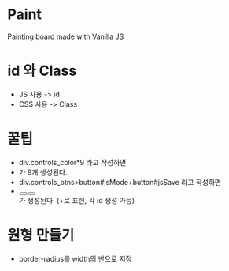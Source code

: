 # Paint
Painting board made with Vanilla JS

# id 와 Class
- JS 사용 -> id
- CSS 사용 -> Class

# 꿀팁
- div.controls_color*9 라고 작성하면 
- <div class="controls_color"></div> 가 9개 생성된다. 
- div.controls_btns>button#jsMode+button#jsSave 라고 작성하면
- <div class="controls_btns"><button id="jsMode"></button><button id="jsSave"></button></div> 가 생성된다. (+로 표현, 각 id 생성 가능)

# 원형 만들기
- border-radius를 width의 반으로 지정

